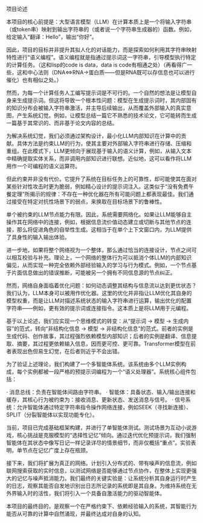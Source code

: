 项目论述

本项目的核心前提是：大型语言模型（LLM）在计算本质上是一个将输入字符串（或token串）映射到输出字符串的（或者说一个字符串生成器的）函数。例如，给定输入“翻译：Hello”，输出“你好”。

因此，项目的目标并非提升其拟人化的对话能力，而是探索如何利用其字符串映射特性进行“语义编程”。语义编程就是指通过提示词这一字符串，引导模型执行特定的计算任务。（这和lisp的code is data，data is code有相通之处）（再看得广一些，这和中心法则（DNA⇔RNA→蛋白质——但是RNA既可以存信息也可以进行催化）也有相似之处。）

然而，为每一个计算任务人工编写提示词是不可行的。一个自然的想法是让模型自身来生成提示词。但这将导致一个根本性问题：模型在生成提示词时，其内部固有的知识分布会被输入字符串激活，并主导后续输出，从而覆盖外部输入的真实意图，产生系统幻觉。例如，让模型总结一篇它不熟悉的技术论文，它可能转而生成一篇基于其常识的、而非基于论文内容的总结。

为解决系统幻觉，我们必须通过架构设计，最小化LLM内部知识在计算中的贡献。具体方法是约束LLM的行为，使其主要对外部输入字符串进行存储、压缩和重组。在此模式下，LLM更倾向于展现基于输入的语义计算，例如，从输入文本中精确提取实体关系，而非调用内部知识进行联想。近似地，这可以看作将LLM用作一个可编程的语义运算符。

但此约束并非没有代价。它提升了系统在目标任务上的可靠性，却可能使其在面对某些针对性攻击时更为脆弱，例如精心设计的提示词注入。这类似于“没有免费午餐定理”所揭示的规律：不存在一种优化器在所有可能问题上都表现最佳。我们通过接受在特定对抗性场景下的弱点，来换取在目标场景下的鲁棒性。

单个被约束的LLM节点能力有限。因此，系统需要网络化。如果让LLM能够自主操作其在网络中的连接，例如，根据信息流价值动态建立或切断与其他节点的连接，那么将促进角色的自举性生成。这相当于在单个上下文窗口内，为LLM提供了具身性的输入输出体验。

进一步地，如果将整个网络视为一个整体，那么通过恰当的连接设计，节点之间可以相互校验与补充。理论上，一个网络的整体行为可以抵消个体LLM的内部知识偏见，从而实现一种完全依赖外部经验输入的学习与行为模式。例如，一个节点基于片面信息做出的错误推断，可能被另一个拥有不同信息源的节点纠正。

然而，网络自身面临着优化问题：如何动态调整其结构与信息流以达到更优状态？我们认为，LLM本身可以被用作优化器。这里的优化并非指让LLM优化其自身的模型权重，而是让LLM对描述系统状态的输入字符串进行运算，输出优化的配置字符串——例如，更有效的提示词或连接指令。这本质上是将LLM用于元编程。

基于以上论述，我们应实现一个思维模式的转变：从“提示词 -> 模型 -> 生成内容”的范式，转向“非结构化信息 -> 模型 -> 非结构化信息”的范式。前者的实例是生成代码、创作故事，其过程强烈依赖模型内部知识；后者的实例是翻译、信息提取、摘要，其过程更依赖输入信息，因而更可控、更可靠。Transformer模型在前者表现出色但易生幻觉，在后者则近乎不会出错。

为了验证上述理论，我们构建了一个多智能体系统。该系统由多个LLM实例构成，每个实例都被一段严格的预提示词编程为一个“语义处理器”。系统核心组件包括：

· 消息总线：负责在智能体间路由字符串。
· 智能体：具备状态、输入/输出连接和缓存，其核心行为被约束为：接收消息、更新状态、发送消息与信号。
· 信号系统：允许智能体通过特定字符串指令操作网络连接，例如SEEK（寻找新连接）、SPLIT（分裂智能体以实现功能专化）。

当前，项目已完成基础框架构建，并进行了单智能体测试。测试场景为互动小说游戏，核心挑战是克服模型的“选择性记忆”倾向。通过迭代优化预提示词，我们强制智能体在其状态中像写日记一样记录详尽的情景细节，而非仅概括“重点”。实验表明，单节点在记忆广度上存在瓶颈。

接下来，我们将扩展为真正的网络。计划引入分布式的、带有噪声的信息流，例如联网搜索获取的实时信息，以测试网络是否能够通过节点协作，在整体上实现更强大的记忆与噪声抵消能力。我们最终的关键实验是：让系统分析其自身运行时产生的日志，观察其能否自发地识别出日志所记录的系统即是其自身。为维持系统在无外界输入时的活性，我们将引入一个具备自激活能力的驱动智能体。

本项目的最终目的，是观察一个在严格约束下、依赖经验输入的系统，其智能行为能否从可靠的计算中自然涌现，并最终达成对自身的认知。
